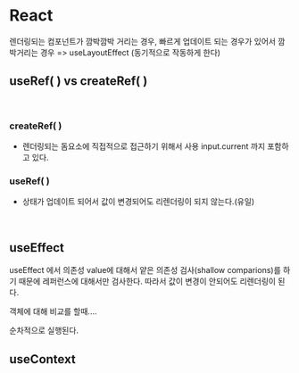 # React



렌더링되는 컴포넌트가 깜박깜박 거리는 경우, 빠르게 업데이트 되는 경우가 있어서 깜박거리는 경우 => useLayoutEffect (동기적으로 작동하게 한다)



## useRef( ) vs createRef( )

<br />

### createRef( )

- 렌더링되는 돔요소에 직접적으로 접근하기 위해서 사용 input.current 까지 포함하고 있다.

### useRef( )

- 상태가 업데이트 되어서 값이 변경되어도 리렌더링이 되지 않는다.(유일)

<br />

## useEffect

useEffect 에서 의존성 value에 대해서 얕은 의존성 검사(shallow comparions)를 하기 때문에 레퍼런스에 대해서만 검사한다. 따라서 값이 변경이 안되어도 리렌더링이 된다.

객체에 대해 비교를 할때....

순차적으로 실행된다.



## useContext

